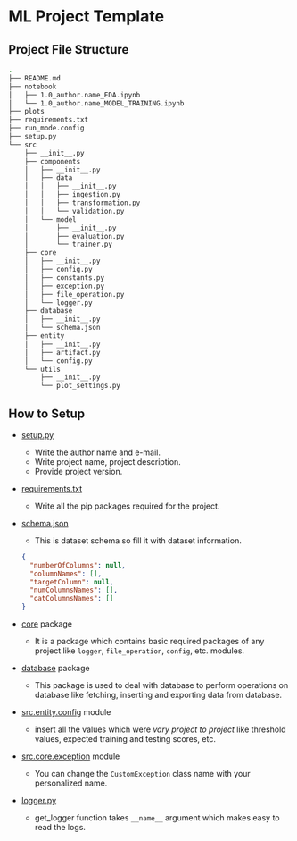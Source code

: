 # ML Project Template

## Project File Structure

```sh
.
├── README.md
├── notebook
│   ├── 1.0_author.name_EDA.ipynb
│   └── 1.0_author.name_MODEL_TRAINING.ipynb
├── plots
├── requirements.txt
├── run_mode.config
├── setup.py
└── src
    ├── __init__.py
    ├── components
    │   ├── __init__.py
    │   ├── data
    │   │   ├── __init__.py
    │   │   ├── ingestion.py
    │   │   ├── transformation.py
    │   │   └── validation.py
    │   └── model
    │       ├── __init__.py
    │       ├── evaluation.py
    │       └── trainer.py
    ├── core
    │   ├── __init__.py
    │   ├── config.py
    │   ├── constants.py
    │   ├── exception.py
    │   ├── file_operation.py
    │   └── logger.py
    ├── database
    │   ├── __init__.py
    │   └── schema.json
    ├── entity
    │   ├── __init__.py
    │   ├── artifact.py
    │   └── config.py
    └── utils
        ├── __init__.py
        └── plot_settings.py
```

## How to Setup

- [setup.py](setup.py)
  - Write the author name and e-mail.
  - Write project name, project description.
  - Provide project version.
- [requirements.txt](requirements.txt)
  - Write all the pip packages required for the project.
- [schema.json](src/database/schema.json)

  - This is dataset schema so fill it with dataset information.

  ```json
  {
    "numberOfColumns": null,
    "columnNames": [],
    "targetColumn": null,
    "numColumnsNames": [],
    "catColumnsNames": []
  }
  ```

- [core](src/core) package
  - It is a package which contains basic required packages of any project like `logger`, `file_operation`, `config`, etc. modules.
- [database](src/database) package
  - This package is used to deal with database to perform operations on database like fetching, inserting and exporting data from database.
- [src.entity.config](src/entity/config.py) module
  - insert all the values which were _vary project to project_ like threshold values, expected training and testing scores, etc.
- [src.core.exception](src/core/exception.py) module
  - You can change the `CustomException` class name with your personalized name.
- [logger.py](src/core/logger.py)
  - get_logger function takes `__name__` argument which makes easy to read the logs.
